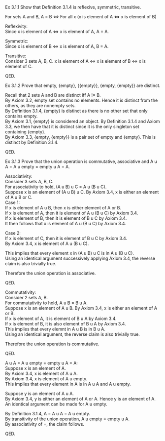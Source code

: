 Ex 3.1.1 Show that Definition 3.1.4 is reflexive, symmetric, transitive.      

For sets A and B, A = B <=> For all x (x is element of A <=> x is element of B)       

Reflexivity:        
Since x is element of A <=> x is element of A, A = A.       

Symmetric:        
Since x is element of B <=> x is element of A, B = A.       

Transitive:       
Consider 3 sets A, B, C. x is element of A <=> x is element of B <=> x is
element of C.       

QED.        

Ex 3.1.2 Prove that empty, {empty}, {{empty}}, {empty, {empty}} are distinct.             

Recall that 2 sets A and B are distinct iff A != B.       
By Axiom 3.2, empty set contains no elements. Hence it is distinct from the
others, as they are nonempty sets.         
By Definition 3.1.4, {empty} is distinct as there is no other set that only
contains empty.         
By Axiom 3.1, {empty} is considered an object. By Definition 3.1.4 and Axiom
3.3, we then have that it is distinct since it is the only singleton set containing {empty}.            
By Axiom 3.3, {empty, {empty}} is a pair set of empty and {empty}. This is
distinct by Definition 3.1.4.       

QED.        

Ex 3.1.3 Prove that the union operation is commutative, associative and
A u A = A u empty = empty u A = A.        

Associativity:          
Consider 3 sets A, B, C.        
For associativity to hold, (A u B) u C = A u (B u C).         
Suppose x is an element of (A u B) u C. By Axiom 3.4, x is either an element of
A u B or C.         
Case 1:       
If x is element of A u B, then x is either element of A or B.         
If x is element of A, then it is element of A u (B u C) by Axiom 3.4.       
If x is element of B, then it is element of B u C by Axiom 3.4.         
It then follows that x is element of A u (B u C) by Axiom 3.4.        

Case 2:           
If x is element of C, then it is element of B u C by Axiom 3.4.       
By Axiom 3.4, x is element of A u (B u C).        

This implies that every element x in (A u B) u C is in A u (B u C).         
Using an identical argument successively applying Axiom 3.4, the reverse claim
is also trivially true.      
         
Therefore the union operation is associative.         

QED.          

Commutativity:          
Consider 2 sets A, B.       
For commutativity to hold, A u B = B u A.       
Suppose x is an element of A u B. By Axiom 3.4, x is either an element of A or
B.          
If x is element of A, it is element of B u A by Axiom 3.4.        
If x is element of B, it is also element of B u A by Axiom 3.4.         
This implies that every elemnt in A u B is in B u A.        
Using an identical argument, the reverse claim is also trivially true.        

Therefore the union operation is commutative.       

QED.        

A u A = A u empty = empty u A = A:          
Suppose x is an element of A.         
By Axiom 3.4, x is element of A u A.        
By Axiom 3.4, x is element of A u empty.        
This implies that every element in A is in A u A and A u empty.       

Suppose y is an element of A u A.       
By Axiom 3.4, y is either an element of A or A. Hence y is an element of A.       
An identical argument can be made for A u empty.        

By Definition 3.1.4, A = A u A = A u empty.         
By transitivity of the union operation, A u empty = empty u A.        
By associativity of =, the claim follows.       

QED.        
